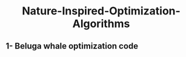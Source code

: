 <h1 align='center'>Nature-Inspired-Optimization-Algorithms</h1>

<h2>1- Beluga whale optimization code</h2>
